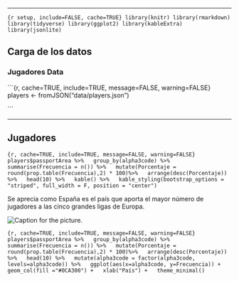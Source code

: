 ------------------------------------------------------------------------

`{r setup, include=FALSE, cache=TRUE} library(knitr) library(rmarkdown) library(tidyverse) library(ggplot2) library(kableExtra) library(jsonlite)`

Carga de los datos
------------------

### Jugadores Data

\`\`\`{r, cache=TRUE, include=TRUE, message=FALSE, warning=FALSE}
players &lt;- fromJSON(“data/players.json”)

\`\`\`

------------------------------------------------------------------------

Jugadores
---------

`{r, cache=TRUE, include=TRUE, message=FALSE, warning=FALSE} players$passportArea %>%   group_by(alpha3code) %>%   summarise(Frecuencia = n()) %>%   mutate(Porcentaje = round(prop.table(Frecuencia),2) * 100)%>%   arrange(desc(Porcentaje)) %>%   head(10) %>%   kable() %>%   kable_styling(bootstrap_options = "striped", full_width = F, position = "center")`

Se aprecia como España es el país que aporta el mayor número de
jugadores a las cinco grandes ligas de Europa.


![Caption for the picture.](/rplot.png)

`{r, cache=TRUE, include=TRUE, message=FALSE, warning=FALSE} players$passportArea %>%   group_by(alpha3code) %>%   summarise(Frecuencia = n()) %>%   mutate(Porcentaje = round(prop.table(Frecuencia),2) * 100)%>%   arrange(desc(Porcentaje)) %>%   head(10) %>%   mutate(alpha3code = factor(alpha3code, levels=alpha3code)) %>%   ggplot(aes(x=alpha3code, y=Frecuencia)) +   geom_col(fill ="#0CA300") +   xlab("País") +   theme_minimal()`
